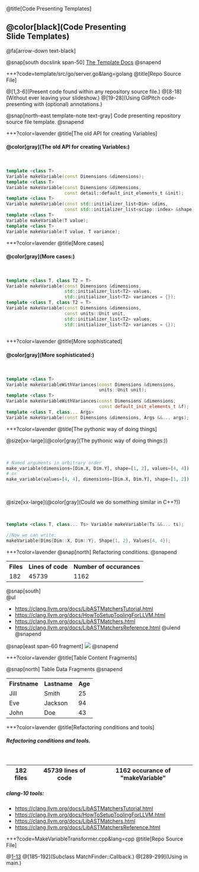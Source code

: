 @title[Code Presenting Templates]

## @color[black](Code Presenting<br>Slide Templates)

@fa[arrow-down text-black]

@snap[south docslink span-50]
[The Template Docs](https://gitpitch.com/docs/the-template)
@snapend


+++?code=template/src/go/server.go&lang=golang
@title[Repo Source File]

@[1,3-6](Present code found within any repository source file.)
@[8-18](Without ever leaving your slideshow.)
@[19-28](Using GitPitch code-presenting with (optional) annotations.)

@snap[north-east template-note text-gray]
Code presenting repository source file template.
@snapend


+++?color=lavender
@title[The old API for creating Variables]

#### @color[gray](The old API for creating Variables:)

</br>

```cpp
template <class T> 
Variable makeVariable(const Dimensions &dimensions);
template <class T> 
Variable makeVariable(const Dimensions &dimensions, 
                      const detail::default_init_elements_t &init);
template <class T> 
Variable makeVariable(const std::initializer_list<Dim> &dims, 
                      const std::initializer_list<scipp::index> &shape);
template <class T> 
Variable makeVariable(T value);
template <class T>
Variable makeVariable(T value, T variance);
```

+++?color=lavender
@title[More cases]

#### @color[gray](More cases:)

</br>

```cpp
template <class T, class T2 = T> 
Variable makeVariable(const Dimensions &dimensions, 
                      std::initializer_list<T2> values, 
                      std::initializer_list<T2> variances = {});
template <class T, class T2 = T> 
Variable makeVariable(const Dimensions &dimensions, 
                      const units::Unit unit,
                      std::initializer_list<T2> values, 
                      std::initializer_list<T2> variances = {});
                      
```
                      
+++?color=lavender
@title[More sophisticated]

#### @color[gray](More sophisticated:)

</br>

```cpp
template <class T> 
Variable makeVariableWithVariances(const Dimensions &dimensions, 
                                   units::Unit unit);
template <class T> 
Variable makeVariableWithVariances(const Dimensions &dimensions, 
                                   const default_init_elements_t &f);
template <class T, class... Args> 
Variable makeVariable(const Dimensions &dimensions, Args &&... args);
```

+++?color=lavender
@title[The pythonic way of doing things]

@size[xx-large](@color[gray](The pythonic way of doing things:))

</br>

```python
# Named arguments in arbitrary order
make_variable(dimensions=[Dim.X, Dim.Y], shape=[1, 2], values=[4, 4])
# or 
make_variable(values=[4, 4], dimensions=[Dim.X, Dim.Y], shape=[1, 2])
```
</br>

@size[xx-large](@color[gray](Could we do something similar in C++?))

</br>

```cpp
template <class T, class... Ts> Variable makeVariable(Ts &&... ts);

//Now we can write:
makeVariable(Dims{Dim::X, Dim::Y}, Shape{1, 2}, Values{4, 4});
```

+++?color=lavender
@snap[north]
Refactoring conditions.
@snapend

<table>
  <tr>
    <th>Files</th>
    <th>Lines of code</th>
    <th>Number of occurances</th>
  </tr>
  <tr class="fragment">
    <td>182</td>
    <td>45739</td>
    <td>1162</td>
  </tr>
</table>

@snap[south]
<br>
@ul
- <https://clang.llvm.org/docs/LibASTMatchersTutorial.html>
- <https://clang.llvm.org/docs/HowToSetupToolingForLLVM.html>
- <https://clang.llvm.org/docs/LibASTMatchers.html>
- <https://clang.llvm.org/docs/LibASTMatchersReference.html>
@ulend
@snapend

@snap[east span-60 fragment]
![](assets/img/jvm.jpg)
@snapend

+++?color=lavender
@title[Table Content Fragments]


@snap[north]
Table Data Fragments
@snapend

<table>
  <tr>
    <th>Firstname</th>
    <th>Lastname</th>
    <th>Age</th>
  </tr>
  <tr>
    <td>Jill</td>
    <td>Smith</td>
    <td>25</td>
  </tr>
  <tr class="fragment">
    <td>Eve</td>
    <td>Jackson</td>
    <td>94</td>
  </tr>
  <tr class="fragment">
    <td>John</td>
    <td>Doe</td>
    <td>43</td>
  </tr>
</table>

+++?color=lavender
@title[Refactoring conditions and tools]

##### Refactoring conditions and tools.

</br>

| 182 files | 45739 lines of code | 1162 occurance of "makeVariable"|
|-----------|---------------------|---------------------------------|

##### clang-10 tools:
- <https://clang.llvm.org/docs/LibASTMatchersTutorial.html>
- <https://clang.llvm.org/docs/HowToSetupToolingForLLVM.html>
- <https://clang.llvm.org/docs/LibASTMatchers.html>
- <https://clang.llvm.org/docs/LibASTMatchersReference.html>

<!--+++?color=lavender-->
<!--@title[Match finder callback]-->

<!--@size[xx-large](@color[gray](Subclass MatchFinder::Callback :))-->

<!--```cpp-->
<!--class MakeVariableWithDimsCallBack: public MatchFinder::MatchCallback {-->
<!--public:-->
<!--  using ReplMap = std::map<std::string, Replacements>;-->
<!--  MakeVariableWithDimsCallBack(ReplMap *rm) : replMap(rm) {}-->
<!--  virtual void run(const MatchFinder::MatchResult &Result);-->
<!--private:-->
<!--  ReplMap *replMap;-->
<!--};-->
<!--``` -->

<!--@size[xx-large](@color[gray](Using the custom class :))-->

<!--```cpp-->
<!--static StatementMatcher MakeVariableMatcher = ...;-->
<!--int main(int argc, const char **argv) {-->
<!--  CommonOptionsParser OptionsParser(argc, argv, MyToolCategory);-->
<!--  RefactoringTool Tool(OptionsParser.getCompilations(), -->
<!--                       OptionsParser.getSourcePathList());-->
<!--  MakeVariableWithDimsCallBack withDimensions(&Tool.getReplacements());-->
<!--  MatchFinder Finder;-->
<!--  Finder.addMatcher(MakeVariableMatcher, &withDimensions);-->
<!--  retrun Tool.runAndSave(newFrontendActionFactory(&Finder).get());-->
<!--}-->
<!--```-->

+++?code=MakeVariableTransformer.cpp&lang=cpp
@title[Repo Source File]

@[1-13](Includes.)
@[185-192](Subclass MatchFinder::Callback.)
@[289-299](Using in main.)

